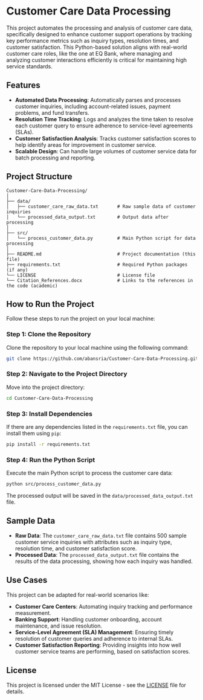 
# Customer Care Data Processing

This project automates the processing and analysis of customer care data, specifically designed to enhance customer support operations by tracking key performance metrics such as inquiry types, resolution times, and customer satisfaction. This Python-based solution aligns with real-world customer care roles, like the one at EQ Bank, where managing and analyzing customer interactions efficiently is critical for maintaining high service standards.

## Features
- **Automated Data Processing**: Automatically parses and processes customer inquiries, including account-related issues, payment problems, and fund transfers.
- **Resolution Time Tracking**: Logs and analyzes the time taken to resolve each customer query to ensure adherence to service-level agreements (SLAs).
- **Customer Satisfaction Analysis**: Tracks customer satisfaction scores to help identify areas for improvement in customer service.
- **Scalable Design**: Can handle large volumes of customer service data for batch processing and reporting.

## Project Structure
```
Customer-Care-Data-Processing/
│
├── data/
│   ├── customer_care_raw_data.txt       # Raw sample data of customer inquiries
│   └── processed_data_output.txt        # Output data after processing
│
├── src/
│   └── process_customer_data.py         # Main Python script for data processing
│
├── README.md                            # Project documentation (this file)
├── requirements.txt                     # Required Python packages (if any)
└── LICENSE                              # License file
└──	Citation_References.docx			 # Links to the references in the code (academic)
```

## How to Run the Project
Follow these steps to run the project on your local machine:

### Step 1: Clone the Repository
Clone the repository to your local machine using the following command:

```bash
git clone https://github.com/abansria/Customer-Care-Data-Processing.git
```

### Step 2: Navigate to the Project Directory
Move into the project directory:

```bash
cd Customer-Care-Data-Processing
```

### Step 3: Install Dependencies
If there are any dependencies listed in the `requirements.txt` file, you can install them using `pip`:

```bash
pip install -r requirements.txt
```

### Step 4: Run the Python Script
Execute the main Python script to process the customer care data:

```bash
python src/process_customer_data.py
```

The processed output will be saved in the `data/processed_data_output.txt` file.

## Sample Data
- **Raw Data**: The `customer_care_raw_data.txt` file contains 500 sample customer service inquiries with attributes such as inquiry type, resolution time, and customer satisfaction score.
- **Processed Data**: The `processed_data_output.txt` file contains the results of the data processing, showing how each inquiry was handled.

## Use Cases
This project can be adapted for real-world scenarios like:
- **Customer Care Centers**: Automating inquiry tracking and performance measurement.
- **Banking Support**: Handling customer onboarding, account maintenance, and issue resolution.
- **Service-Level Agreement (SLA) Management**: Ensuring timely resolution of customer queries and adherence to internal SLAs.
- **Customer Satisfaction Reporting**: Providing insights into how well customer service teams are performing, based on satisfaction scores.

## License
This project is licensed under the MIT License - see the [LICENSE](LICENSE) file for details.
